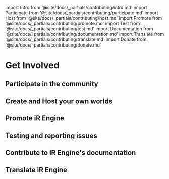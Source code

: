 import Intro from '@site/docs/_partials/contributing/intro.md'
import Participate from '@site/docs/_partials/contributing/participate.md'
import Host from '@site/docs/_partials/contributing/host.md'
import Promote from '@site/docs/_partials/contributing/promote.md'
import Test from '@site/docs/_partials/contributing/test.md'
import Documentation from '@site/docs/_partials/contributing/documentation.md'
import Translate from '@site/docs/_partials/contributing/translate.md'
import Donate from '@site/docs/_partials/contributing/donate.md'

# Get Involved
<Intro />

## Participate in the community
<Participate />

## Create and Host your own worlds
<Host />

## Promote iR Engine
<Promote />

## Testing and reporting issues
<Test />

## Contribute to iR Engine's documentation
<Documentation />

## Translate iR Engine
<Translate />

<!--
TODO
## Donate to iR Engine
-->
